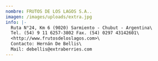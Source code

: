 ```yaml
---
nombre: FRUTOS DE LOS LAGOS S.A..
imagen: /images/uploads/extra.jpg
info: |-
  Ruta N°24, Km 6 (9020) Sarmiento - Chubut - Argentina\
  Tel. (54) 9 11 6257-3802 Fax. (54) 0297 43142601\
  <http://www.frutosdeloslagos.com>\
  Contacto: Hernán De Bellis\
  Mail: debellis@extraberries.com
---
```

